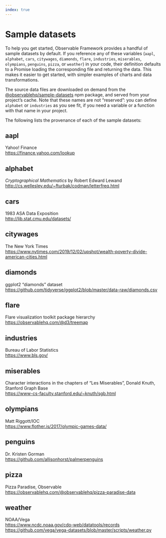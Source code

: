 ```yaml
---
index: true
---
```


# Sample datasets

To help you get started, Observable Framework provides a handful of sample datasets by default. If you reference any of these variables (`aapl`, `alphabet`, `cars`, `citywages`, `diamonds`, `flare`, `industries`, `miserables`, `olympians`, `penguins`, `pizza`, or `weather`) in your code, their definition defaults to a Promise loading the corresponding file and returning the data. This makes it easier to get started, with simpler examples of charts and data transformations.

The source data files are downloaded on demand from the [@observablehq/sample-datasets](https://www.npmjs.com/package/@observablehq/sample-datasets) npm package, and served from your project’s cache. Note that these names are not “reserved”: you can define `alphabet` or `industries` as you see fit, if you need a variable or a function with that name in your project.

The following lists the provenance of each of the sample datasets:

## aapl

Yahoo! Finance <br>
https://finance.yahoo.com/lookup

## alphabet

_Cryptographical Mathematics_ by Robert Edward Lewand <br>
http://cs.wellesley.edu/~fturbak/codman/letterfreq.html

## cars

1983 ASA Data Exposition <br>
http://lib.stat.cmu.edu/datasets/

## citywages

The New York Times <br>
https://www.nytimes.com/2019/12/02/upshot/wealth-poverty-divide-american-cities.html

## diamonds

ggplot2 “diamonds” dataset <br>
https://github.com/tidyverse/ggplot2/blob/master/data-raw/diamonds.csv

## flare

Flare visualization toolkit package hierarchy <br>
https://observablehq.com/@d3/treemap

## industries

Bureau of Labor Statistics <br>
https://www.bls.gov/

## miserables

Character interactions in the chapters of “Les Miserables”, Donald Knuth, Stanford Graph Base <br>
https://www-cs-faculty.stanford.edu/~knuth/sgb.html

## olympians

Matt Riggott/IOC <br>
https://www.flother.is/2017/olympic-games-data/

## penguins

Dr. Kristen Gorman <br>
https://github.com/allisonhorst/palmerpenguins

## pizza

Pizza Paradise, Observable <br>
https://observablehq.com/@observablehq/pizza-paradise-data

## weather

NOAA/Vega <br>
https://www.ncdc.noaa.gov/cdo-web/datatools/records <br>
https://github.com/vega/vega-datasets/blob/master/scripts/weather.py
